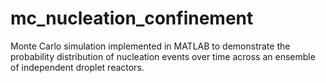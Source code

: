 # mc_nucleation_confinement
Monte Carlo simulation implemented in MATLAB to demonstrate the probability distribution of nucleation events over time across an ensemble of independent droplet reactors.
